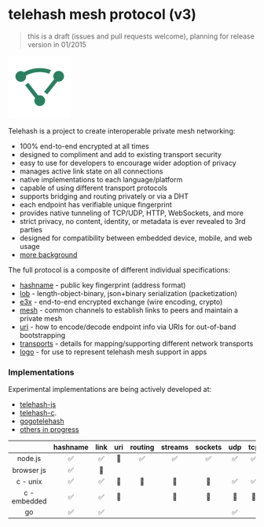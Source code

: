 telehash mesh protocol (v3)
===========================

> this is a draft (issues and pull requests welcome), planning for release version in 01/2015

![logo](logo/mesh-logo-128.png)

Telehash is a project to create interoperable private mesh networking:

* 100% end-to-end encrypted at all times
* designed to compliment and add to existing transport security
* easy to use for developers to encourage wider adoption of privacy
* manages active link state on all connections
* native implementations to each language/platform
* capable of using different transport protocols
* supports bridging and routing privately or via a DHT
* each endpoint has verifiable unique fingerprint
* provides native tunneling of TCP/UDP, HTTP, WebSockets, and more
* strict privacy, no content, identity, or metadata is ever revealed to 3rd parties
* designed for compatibility between embedded device, mobile, and web usage
* [more background](background.md)

The full protocol is a composite of different individual specifications:

* [hashname](hashname/) - public key fingerprint (address format)
* [lob](lob/) - length-object-binary, json+binary serialization (packetization)
* [e3x](e3x/) - end-to-end encrypted exchange (wire encoding, crypto)
* [mesh](mesh.md) - common channels to establish links to peers and maintain a private mesh
* [uri](uri.md) - how to encode/decode endpoint info via URIs for out-of-band bootstrapping
* [transports](transports/) - details for mapping/supporting different network transports
* [logo](../logo/) - for use to represent telehash mesh support in apps 

### Implementations

Experimental implementations are being actively developed at:

* [telehash-js](https://github.com/telehash/telehash-js)
* [telehash-c](https://github.com/telehash/telehash-c).
* [gogotelehash](https://github.com/telehash/gogotelehash)
* [others in progress](https://github.com/telehash)


|              | hashname | link | uri | routing | streams | sockets | udp | tcp | http | tls | webrtc | bluetooth |
|:------------:|:--------:|:----:|:---:|:-------:|:-------:|:-------:|:---:|:---:|:----:|:---:|:------:|:---------:|
|    node.js   |     ✅    |   ✅  |  🔶 |    ✅    |    ✅    |    ✅    |  ✅  |  ✅  |   ✅  |  🔶 |   🔶   |           |
|  browser js  |     ✅    |  🔶  |     |         |         |         |     |     |  🔶  |     |   🔶   |           |
|   c - unix   |     ✅    |   ✅  |  🔶 |    🔶   |    🔶   |    🔶   |  ✅  |  ✅  |      |     |        |           |
| c - embedded |     ✅    |   ✅  |  🔶 |         |    🔶   |    🔶   |  🔶 |  🔶 |      |     |        |           |
|      go      |     ✅    |   ✅  |     |         |         |         |  ✅  |     |      |     |        |           |